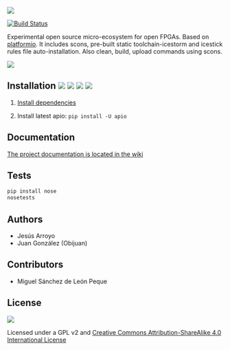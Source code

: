 ![][apio-logo]

[![Build Status](https://travis-ci.org/FPGAwars/apio.svg?branch=develop)](https://travis-ci.org/FPGAwars/apio)

Experimental open source micro-ecosystem for open FPGAs. Based on [platformio](https://github.com/platformio/platformio). It includes scons, pre-built static toolchain-icestorm and icestick rules file auto-installation. Also clean, build, upload commands using scons.

![](https://github.com/FPGAwars/apio/raw/master/doc/apio.jpg)

## Installation ![][ubuntu-logo] ![][raspbian-logo] ![][macosx-logo] ![][windows-logo]

1. [Install dependencies](https://github.com/FPGAwars/apio/wiki/Dependencies)

2. Install latest apio: ```pip install -U apio```

## Documentation

[The project documentation is located in the wiki](https://github.com/FPGAwars/apio/wiki)

## Tests

```bash
pip install nose
nosetests
```

## Authors

* Jesús Arroyo
* Juan González (Obijuan)

## Contributors

* Miguel Sánchez de León Peque

## License
![](https://github.com/FPGAwars/apio/raw/master/doc/bq-logo-cc-sa-small-150px.png)

Licensed under a GPL v2 and [Creative Commons Attribution-ShareAlike 4.0 International License](http://creativecommons.org/licenses/by-sa/4.0/)

[apio-logo]: doc/apio-logo.png
[ubuntu-logo]: doc/ubuntu.png
[raspbian-logo]: doc/raspbian.png
[macosx-logo]: doc/macosx.png
[windows-logo]: doc/windows.png
